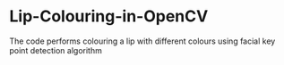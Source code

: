 # Lip-Colouring-in-OpenCV
The code performs colouring a lip with different colours using facial key point detection algorithm
